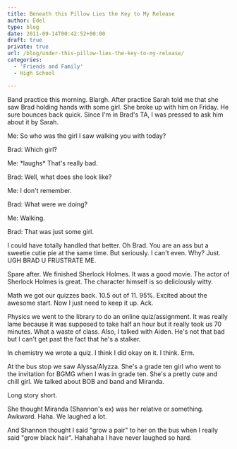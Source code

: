 ```yaml
---
title: Beneath this Pillow Lies the Key to My Release
author: Edel
type: blog
date: 2011-09-14T00:42:52+00:00
draft: true
private: true
url: /blog/under-this-pillow-lies-the-key-to-my-release/
categories:
  - 'Friends and Family'
  - High School

---
```

Band practice this morning. Blargh. After practice Sarah told me that she saw Brad holding hands with some girl. She broke up with him on Friday. He sure bounces back quick. Since I'm in Brad's TA, I was pressed to ask him about it by Sarah.

Me: So who was the girl I saw walking you with today?
  
Brad: Which girl?
  
Me: \*laughs\* That's really bad.
  
Brad: Well, what does she look like?
  
Me: I don't remember.
  
Brad: What were we doing?
  
Me: Walking.
  
Brad: That was just some girl.

I could have totally handled that better. Oh Brad. You are an ass but a sweetie cutie pie at the same time. But seriously. I can't even. Why? Just. UGH BRAD U FRUSTRATE ME.

Spare after. We finished Sherlock Holmes. It was a good movie. The actor of Sherlock Holmes is great. The character himself is so deliciously witty.

Math we got our quizzes back. 10.5 out of 11. 95%. Excited about the awesome start. Now I just need to keep it up. Ack.

Physics we went to the library to do an online quiz/assignment. It was really lame because it was supposed to take half an hour but it really took us 70 minutes. What a waste of class. Also, I talked with Aiden. He's not that bad but I can't get past the fact that he's a stalker.

In chemistry we wrote a quiz. I think I did okay on it. I think. Erm.

At the bus stop we saw Alyssa/Alyzza. She's a grade ten girl who went to the invitation for BGMG when I was in grade ten. She's a pretty cute and chill girl. We talked about BOB and band and Miranda.

Long story short.

She thought Miranda (Shannon's ex) was her relative or something. Awkward. Haha. We laughed a lot.

And Shannon thought I said "grow a pair" to her on the bus when I really said "grow black hair". Hahahaha I have never laughed so hard.



